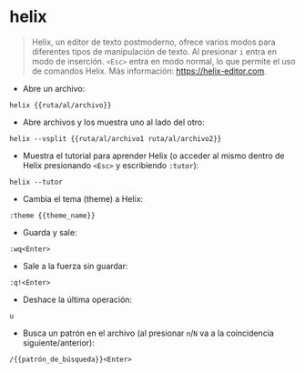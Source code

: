 # helix

> Helix, un editor de texto postmoderno, ofrece varios modos para diferentes tipos de manipulación de texto.
> Al presionar `i` entra en modo de inserción. `<Esc>` entra en modo normal, lo que permite el uso de comandos Helix.
> Más información: <https://helix-editor.com>.

- Abre un archivo:

`helix {{ruta/al/archivo}}`

- Abre archivos y los muestra uno al lado del otro:

`helix --vsplit {{ruta/al/archivo1 ruta/al/archivo2}}`

- Muestra el tutorial para aprender Helix (o acceder al mismo dentro de Helix presionando `<Esc>` y escribiendo `:tutor`):

`helix --tutor`

- Cambia el tema (theme) a Helix:

`:theme {{theme_name}}`

- Guarda y sale:

`:wq<Enter>`

- Sale a la fuerza sin guardar:

`:q!<Enter>`

- Deshace la última operación:

`u`

- Busca un patrón en el archivo (al presionar `n`/`N` va a la coincidencia siguiente/anterior):

`/{{patrón_de_búsqueda}}<Enter>`
